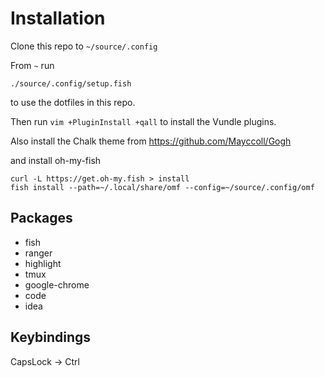 # Installation

Clone this repo to `~/source/.config`

From `~` run

```
./source/.config/setup.fish
```

to use the dotfiles in this repo.

Then run `vim +PluginInstall +qall` to install the Vundle plugins.

Also install the Chalk theme from https://github.com/Mayccoll/Gogh

and install oh-my-fish

```
curl -L https://get.oh-my.fish > install
fish install --path=~/.local/share/omf --config=~/source/.config/omf 
```

## Packages

- fish
- ranger
- highlight
- tmux
- google-chrome
- code
- idea

## Keybindings

CapsLock -> Ctrl

